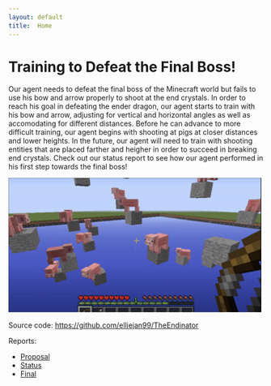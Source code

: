 ```yaml
---
layout: default
title:  Home
---
```


# Training to Defeat the Final Boss!

Our agent needs to defeat the final boss of the Minecraft world but fails to use his bow and arrow properly to shoot at the end crystals. 
In order to reach his goal in defeating the ender dragon, our agent starts to train with his bow and arrow, adjusting for vertical and horizontal angles 
as well as accomodating for different distances. Before he can advance to more difficult training, our agent begins with shooting at pigs at closer distances and lower heights. In the future, our agent will need to train with shooting entities that are placed farther and heigher in order to succeed in breaking end crystals. Check out our status report to see how our agent performed in his first step towards the final boss!

<img src="image.png" width="500">

Source code: https://github.com/elliejan99/TheEndinator

Reports:

- [Proposal](proposal.html)
- [Status](status.html)
- [Final](final.html)
